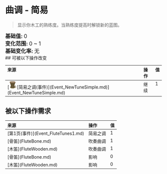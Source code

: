 # 曲调 - 简易  
> 显示你木工的熟练度。当熟练度提高时解锁新的蓝图。  
  
<div style="font-size:1.2em"><b>基础值: </b> 0 </div>  
<div style="font-size:1.2em"><b>变化范围: </b> 0 ~ 1 </div>  
<div style="font-size:1.2em"><b>基础变化率: </b> 无 </div>  
## 可被以下操作改变  
<table class="table table-bordered" data-toggle="table"  ><thead style=""><tr ><th  style="text-align:left;vertical-align:top;"  >来源</th><th  style="text-align:left;vertical-align:top;"  >操作</th><th  style="text-align:left;vertical-align:top;"  data-sortable="true"  >值</th></tr></thead><tr ><td  style="text-align:left;vertical-align:top;"  >[<div style="width:25px;display:inline-block;text-align:center"><img decoding="async" src="../wiki/Sprite/Drum.png" href="a.md" style="max-width:25px;max-height:25px;"></div>[简易之调(事件)](Event_NewTuneSimple.md)](Event_NewTuneSimple.md)</td><td  style="text-align:left;vertical-align:top;"  >继续</td><td  style="text-align:left;vertical-align:top;"  >1</td></tr></tbody></table>  
  
## 被以下操作需求  
<table class="table table-bordered" data-toggle="table"  ><thead style=""><tr ><th  style="text-align:left;vertical-align:top;"  >来源</th><th  style="text-align:left;vertical-align:top;"  >操作</th><th  style="text-align:left;vertical-align:top;"  data-sortable="true"  >值</th></tr></thead><tr ><td  style="text-align:left;vertical-align:top;"  >[第1页(事件)](Event_FluteTunes1.md)</td><td  style="text-align:left;vertical-align:top;"  >简易之调</td><td  style="text-align:left;vertical-align:top;"  >1</td></tr><tr ><td  style="text-align:left;vertical-align:top;"  >[骨笛](FluteBone.md)</td><td  style="text-align:left;vertical-align:top;"  >吹奏曲调</td><td  style="text-align:left;vertical-align:top;"  >1</td></tr><tr ><td  style="text-align:left;vertical-align:top;"  >[木笛](FluteWooden.md)</td><td  style="text-align:left;vertical-align:top;"  >吹奏曲调</td><td  style="text-align:left;vertical-align:top;"  >1</td></tr><tr ><td  style="text-align:left;vertical-align:top;"  >[骨笛](FluteBone.md)</td><td  style="text-align:left;vertical-align:top;"  >影响</td><td  style="text-align:left;vertical-align:top;"  >0</td></tr><tr ><td  style="text-align:left;vertical-align:top;"  >[木笛](FluteWooden.md)</td><td  style="text-align:left;vertical-align:top;"  >影响</td><td  style="text-align:left;vertical-align:top;"  >0</td></tr></tbody></table>  
  


<script>document.title="曲调 - 简易 - 卡牌生存百科 Card Survival Wiki";</script>